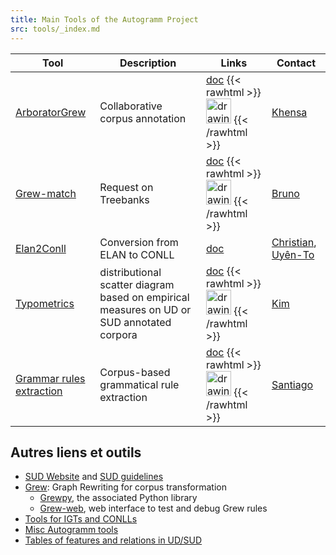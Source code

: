 ```yaml
---
title: Main Tools of the Autogramm Project
src: tools/_index.md
---
```


| Tool | Description | Links | Contact |
|-------|-------------|---------------|---------|
| [ArboratorGrew](https://arborator.github.io/) | Collaborative corpus annotation | [doc](https://arborator.github.io/arborator-documentation) {{< rawhtml >}} <a href="https://github.com/Arborator/arborator-frontend/issues"><img src="/images/Octocat.png" alt="drawing" width="40"/></a> {{< /rawhtml >}} |[Khensa](mailto:khensa-amani.daoudi@inria.fr) |
| [Grew-match](http://universal.grew.fr) | Request on Treebanks | [doc](https://grew.fr/grew_match/help/) {{< rawhtml >}} <a href="https://github.com/grew-nlp/grew/issues"><img src="/images/Octocat.png" alt="drawing" width="40"/></a> {{< /rawhtml >}} | [Bruno](mailto:bruno.guillaume@inria.fr) |
| [Elan2Conll](https://github.com/Autogramm/tools/tree/main/Elan2Conllu/Elan2Conll) | Conversion from ELAN to CONLL | [doc](https://github.com/Autogramm/tools/tree/main/Elan2Conllu/Elan2Conll) | [Christian](mailto:christian.chanard@cnrs.fr), [Uyên-To](mailto:thiuyento.rabier@cnrs.fr) |
| [Typometrics](https://typometrics.elizia.net) | distributional scatter diagram based on empirical measures on UD or SUD annotated corpora | [doc](https://typometrics.elizia.net/#/presentation) {{< rawhtml >}} <a href="https://github.com/typometrics/typometrics/issues"><img src="/images/Octocat.png" alt="drawing" width="40"/></a> {{< /rawhtml >}} | [Kim](mailto:kim@gerdes.fr) |
| [Grammar rules extraction](http://139.59.147.134:8501/) | Corpus-based grammatical rule extraction | [doc](https://github.com/santiagohy/grammar-rules-extraction) {{< rawhtml >}} <a href="https://github.com/santiagohy/grammar-rules-extraction/issues"><img src="/images/Octocat.png" alt="drawing" width="40"/></a> {{< /rawhtml >}} | [Santiago](mailto:sfedeherrera@gmail.com) |

## Autres liens et outils 

 - [SUD Website](https://surfacesyntacticud.github.io/) and [SUD guidelines](https://surfacesyntacticud.github.io/guidelines/u/)
 - [Grew](https://grew.fr): Graph Rewriting for corpus transformation
    - [Grewpy](https://grew.fr/python), the associated Python library
    - [Grew-web](http://transform.grew.fr), web interface to test and debug Grew rules
 - [Tools for IGTs and CONLLs](https://github.com/Autogramm/tools/blob/main/doc/bookmark.md)
 - [Misc Autogramm tools](https://github.com/Autogramm/tools)
 - [Tables of features and relations in UD/SUD](http://tables.grew.fr)
